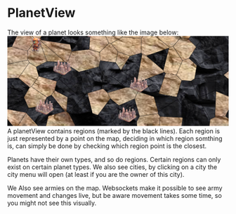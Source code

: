# PlanetView

The view of a planet looks something like the image below:
<br>![alt text](../images/planet_view.png)
A planetView contains regions (marked by the black lines). Each region is just represented by a point on the map,
deciding in which region somthing is, can simply be done by checking which region point is the closest.

Planets have their own types, and so do regions. Certain regions can only exist on certain planet types.
We also see cities, by clicking on a city the city menu will open (at least if you are the owner of this city).

We Also see armies on the map. Websockets make it possible to see army movement and changes live, but be aware movement 
takes some time, so you might not see this visually.
